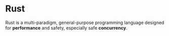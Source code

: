 # Rust
Rust is a multi-paradigm, general-purpose programming language designed for **performance** and safety, especially safe **concurrency**.